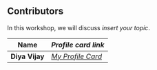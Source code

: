 ## Contributors

In this workshop, we will discuss *insert your topic*.

| **Name**              | *Profile card link*                                    |
| ----------------------------- | --------------------------------------------------------------------- |
| **Diya Vijay**       | *[My Profile Card](diyavj.github.io/Profile-Card/)*                                        |
